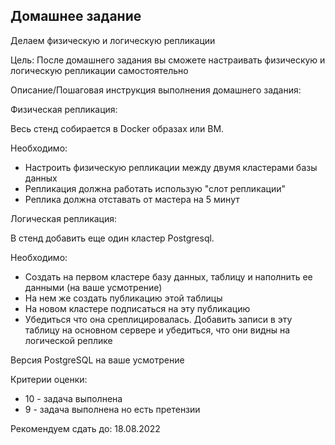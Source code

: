 ## Домашнее задание

Делаем физическую и логическую репликации

Цель:
После домашнего задания вы сможете настраивать физическую и логическую репликации самостоятельно

Описание/Пошаговая инструкция выполнения домашнего задания:

Физическая репликация:

Весь стенд собирается в Docker образах или ВМ. 

Необходимо:

- Настроить физическую репликации между двумя кластерами базы данных
- Репликация должна работать использую "слот репликации"
- Реплика должна отставать от мастера на 5 минут

Логическая репликация:

В стенд добавить еще один кластер Postgresql.

Необходимо:
- Создать на первом кластере базу данных, таблицу и наполнить ее данными (на ваше усмотрение)
- На нем же создать публикацию этой таблицы
- На новом кластере подписаться на эту публикацию
- Убедиться что она среплицировалась. Добавить записи в эту таблицу на основном сервере и убедиться, что они видны на логической реплике

Версия PostgreSQL на ваше усмотрение

Критерии оценки:
- 10 - задача выполнена
- 9 - задача выполнена но есть претензии

Рекомендуем сдать до: 18.08.2022
